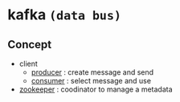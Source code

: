 # kafka `(data bus)`

## Concept
- client
  - [producer](producer) : create message and send 
  - [consumer](consumer) : select message and use
- [zookeeper](zookeeper) : coodinator to manage a metadata
